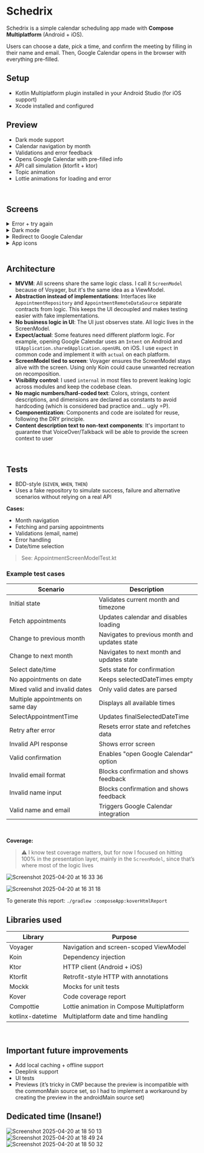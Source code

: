 # Schedrix

Schedrix is a simple calendar scheduling app made with **Compose Multiplatform** (Android + iOS).

Users can choose a date, pick a time, and confirm the meeting by filling in their name and email. Then, Google Calendar opens in the browser with everything pre-filled.

## Setup

- Kotlin Multiplatform plugin installed in your Android Studio (for iOS support)
- Xcode installed and configured 


## Preview

- Dark mode support  
- Calendar navigation by month  
- Validations and error feedback  
- Opens Google Calendar with pre-filled info  
- API call simulation (ktorfit + ktor)  
- Topic animation  
- Lottie animations for loading and error

<br>

## Screens

<details>
  <summary>Error + try again</summary>
  <br>
  <strong>Android</strong><br>
  
  https://github.com/user-attachments/assets/1b739ff3-5c55-4d3f-91d7-95664069e1f7

  <br><br>
  <strong>iOS</strong>

https://github.com/user-attachments/assets/3d2db585-d147-434d-a724-33bf4d47a884

</details>

<details>
  <summary>Dark mode</summary>
  <strong>Android</strong><br>
  
  https://github.com/user-attachments/assets/b7ecc4ad-eedf-43a3-bf90-e48febcf0ec9

  <br><br>
  <strong>iOS</strong><br>
  
  https://github.com/user-attachments/assets/42d68ba0-0f25-4509-8961-b4e1be073a1f
</details>

<details>
  <summary>Redirect to Google Calendar</summary>
  <strong>Android</strong><br>
  
  https://github.com/user-attachments/assets/f5cf48ff-bd57-4c24-a52a-02e7ae8a73d6  
</details>

<details>
  <summary>App icons</summary>
  <strong>Android</strong><br>
  
 ![Screenshot 2025-04-20 at 17 56 02](https://github.com/user-attachments/assets/93eff2d8-7e75-43be-a057-43018ed9d166)

  <strong>iOS</strong><br>
  
 ![Screenshot 2025-04-20 at 17 54 46](https://github.com/user-attachments/assets/d7bf97b9-6c40-4d7f-96a1-60b49f6081ac)
</details>

<br>

## Architecture

- **MVVM**: All screens share the same logic class. I call it `ScreenModel` because of Voyager, but it's the same idea as a ViewModel.  
- **Abstraction instead of implementations**: Interfaces like `AppointmentRepository` and `AppointmentRemoteDataSource` separate contracts from logic. This keeps the UI decoupled and makes testing easier with fake implementations.  
- **No business logic in UI**: The UI just observes state. All logic lives in the ScreenModel.  
- **Expect/actual**: Some features need different platform logic. For example, opening Google Calendar uses an `Intent` on Android and `UIApplication.sharedApplication.openURL` on iOS. I use `expect` in common code and implement it with `actual` on each platform.  
- **ScreenModel tied to screen**: Voyager ensures the ScreenModel stays alive with the screen. Using only Koin could cause unwanted recreation on recomposition.  
- **Visibility control**: I used `internal` in most files to prevent leaking logic across modules and keep the codebase clean.
- **No magic numbers/hard-coded text**: Colors, strings, content descriptions, and dimensions are declared as constants to avoid hardcoding (which is considered bad practice and... ugly =P).
- **Componentization**: Components and code are isolated for reuse, following the DRY principle.
- **Content description text to non-text components**: It's important to guarantee that VoiceOver/Talkback will be able to provide the screen context to user

<br>

## Tests

- BDD-style (`GIVEN`, `WHEN`, `THEN`)  
- Uses a fake repository to simulate success, failure and alternative scenarios without relying on a real API  

**Cases:**

- Month navigation  
- Fetching and parsing appointments  
- Validations (email, name)  
- Error handling  
- Date/time selection  

> See: AppointmentScreenModelTest.kt


### Example test cases

| Scenario                          | Description                                   |
| --------------------------------- | --------------------------------------------- |
| Initial state                     | Validates current month and timezone          |
| Fetch appointments                | Updates calendar and disables loading         |
| Change to previous month          | Navigates to previous month and updates state |
| Change to next month              | Navigates to next month and updates state     |
| Select date/time                  | Sets state for confirmation                   |
| No appointments on date           | Keeps selectedDateTimes empty                 |
| Mixed valid and invalid dates     | Only valid dates are parsed                   |
| Multiple appointments on same day | Displays all available times                  |
| SelectAppointmentTime             | Updates finalSelectedDateTime                 |
| Retry after error                 | Resets error state and refetches data         |
| Invalid API response              | Shows error screen                            |
| Valid confirmation                | Enables "open Google Calendar" option         |
| Invalid email format              | Blocks confirmation and shows feedback        |
| Invalid name input                | Blocks confirmation and shows feedback        |
| Valid name and email              | Triggers Google Calendar integration          |

<br>

**Coverage:**
> ⚠️ I know test coverage matters, but for now I focused on hitting 100% in the presentation layer, mainly in the `ScreenModel`, since that’s where most of the logic lives

![Screenshot 2025-04-20 at 16 33 36](https://github.com/user-attachments/assets/217983c4-1a5e-4b33-9268-16c8b495b4cf)

![Screenshot 2025-04-20 at 16 31 18](https://github.com/user-attachments/assets/1ecdee98-0032-49df-b776-26532b3e682c)

To generate this report: `./gradlew :composeApp:koverHtmlReport`


## Libraries used

| Library          | Purpose                                   |
| ---------------- | ----------------------------------------- |
| Voyager          | Navigation and screen-scoped ViewModel    |
| Koin             | Dependency injection                      |
| Ktor             | HTTP client (Android + iOS)               |
| Ktorfit          | Retrofit-style HTTP with annotations      |
| Mockk            | Mocks for unit tests                      |
| Kover            | Code coverage report                      |
| Compottie        | Lottie animation in Compose Multiplatform |
| kotlinx-datetime | Multiplatform date and time handling      |

<br>

## Important future improvements

- Add local caching + offline support
- Deeplink support  
- UI tests
- Previews (it’s tricky in CMP because the preview is incompatible with the commonMain source set, so I had to implement a workaround by creating the preview in the androidMain source set)

## Dedicated time (Insane!)

![Screenshot 2025-04-20 at 18 50 13](https://github.com/user-attachments/assets/6f1c3410-73c5-4548-97af-250b6b76e8c8)
![Screenshot 2025-04-20 at 18 49 24](https://github.com/user-attachments/assets/5736a804-9c75-4899-8868-9f3960c810b3)
![Screenshot 2025-04-20 at 18 50 32](https://github.com/user-attachments/assets/d990f379-38a7-4398-bfc5-dece7495ba81)


